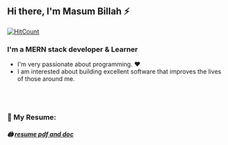 
## Hi there, I'm Masum Billah ⚡
[![HitCount](http://hits.dwyl.com/masum065/masum065.svg)](http://hits.dwyl.com/masum065/masum065)
### I'm a MERN stack developer & Learner

-   I'm very passionate about programming. ❤
-   I am interested about building excellent software that improves the lives of those around me.

<br />

<!-- ### Connect with me:

[<img align="left" alt="Israfil-cse.com" width="22px" src="https://raw.githubusercontent.com/iconic/open-iconic/master/svg/globe.svg" />][website] -->

<br />

### 📑 My Resume:

##### 🖨 [resume pdf and doc](https://drive.google.com/file/d/1QHI7m3FgTSLOPe8H8eoyLJZAT2lzJAWW/view?usp=sharing)

<br />

